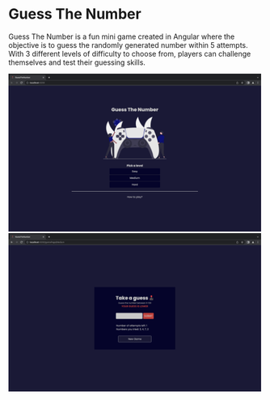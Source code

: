 # Guess The Number

Guess The Number is a fun mini game created in Angular where the objective is to guess the randomly generated number within 5 attempts. With 3 different levels of difficulty to choose from, players can challenge themselves and test their guessing skills. 

<img src="src/assets/img/img1.png" width="500px">
<img src="src/assets/img/img2.png" width="500px">